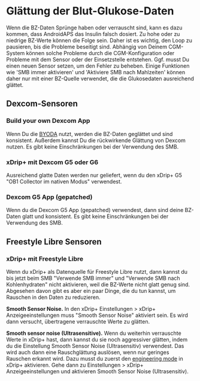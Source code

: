 # Glättung der Blut-Glukose-Daten

Wenn die BZ-Daten Sprünge haben oder verrauscht sind, kann es dazu kommen, dass AndroidAPS das Insulin falsch dosiert. Zu hohe oder zu niedrige BZ-Werte können die Folge sein. Daher ist es wichtig, den Loop zu pausieren, bis die Probleme beseitigt sind. Abhängig von Deinem CGM-System können solche Probleme durch die CGM-Konfiguration oder Probleme mit dem Sensor oder der Einsetzstelle entstehen. Ggf. musst Du einen neuen Sensor setzen, um den Fehler zu beheben. Einige Funktionen wie 'SMB immer aktivieren' und 'Aktiviere SMB nach Mahlzeiten' können daher nur mit einer BZ-Quelle verwendet, die die Glukosedaten ausreichend glättet.

## Dexcom-Sensoren

### Build your own Dexcom App

Wenn Du die [BYODA](../Hardware/DexcomG6.html#g6-mit-build-your-own-dexcom-app) nutzt, werden die BZ-Daten geglättet und sind konsistent. Außerdem kannst Du die rückwirkende Glättung von Dexcom nutzen. Es gibt keine Einschränkungen bei der Verwendung des SMB.

### xDrip+ mit Dexcom G5 oder G6

Ausreichend glatte Daten werden nur geliefert, wenn du den xDrip+ G5 "OB1 Collector im nativen Modus" verwendest.

### Dexcom G5 App (gepatched)

Wenn du die Dexcom G5 App (gepatched) verwendest, dann sind deine BZ-Daten glatt und konsistent. Es gibt keine Einschränkungen bei der Verwendung des SMB.

## Freestyle Libre Sensoren

### xDrip+ mit Freestyle Libre

Wenn du xDrip+ als Datenquelle für Freestyle Libre nutzt, dann kannst du bis jetzt beim SMB "Verwende SMB immer" und "Verwende SMB nach Kohlenhydraten" nicht aktivieren, weil die BZ-Werte nicht glatt genug sind. Abgesehen davon gibt es aber ein paar Dinge, die du tun kannst, um Rauschen in den Daten zu reduzieren.

**Smooth Sensor Noise.** In den xDrip+ Einstellungen > xDrip+ Anzeigeeinstellungen muss "Smooth Sensor Noise" aktiviert sein. Es wird dann versucht, übertragene verrauschte Werte zu glätten.

**Smooth sensor noise (Ultrasensitive).** Wenn du weiterhin verrauschte Werte in xDrip+ hast, dann kannst du sie noch aggressiver glätten, indem du die Einstellung Smooth Sensor Noise (Ultrasensitiv) verwendest. Das wird auch dann eine Rauschglättung auslösen, wenn nur geringes Rauschen erkannt wird. Dazu musst du zuerst den [engineering mode](Enabling-Engineering-Mode-in-xDrip.md) in xDrip+ aktivieren. Gehe dann zu Einstellungen > xDrip+ Anzeigeeinstellungen und aktivieren Smooth Sensor Noise (Ultrasensitiv).